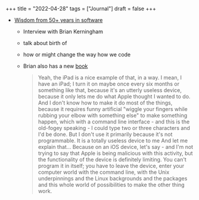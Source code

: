 +++
title = "2022-04-28"
tags = ["Journal"]
draft = false
+++

-   [Wisdom from 50+ years in software](https://changelog.com/podcast/484)
    -   Interview with Brian Kerningham

    -   talk about birth of

    -   how or might change the way how we code

    -   Brian also has a new [book](https://www.goodreads.com/en/book/show/53011383-unix)

        > Yeah, the iPad is a nice example of that, in a way. I mean, I have an iPad; I turn it on maybe once every six months or something like that, because it's an utterly useless device, because it only lets me do what Apple thought I wanted to do. And I don't know how to make it do most of the things, because it requires funny artificial "wiggle your fingers while rubbing your elbow with something else" to make something happen, which with a command line interface - and this is the old-fogey speaking - I could type two or three characters and I'd be done. But I don't use it primarily because it's not programmable. It is a totally useless device to me And let me explain that... Because on an iOS device, let's say - and I'm not trying to say that Apple is being malicious with this activity, but the functionality of the device is definitely limiting. You can't program it in itself; you have to leave the device, enter your computer world with the command line, with the Unix underpinnings and the Linux backgrounds and the packages and this whole world of possibilities to make the other thing work.